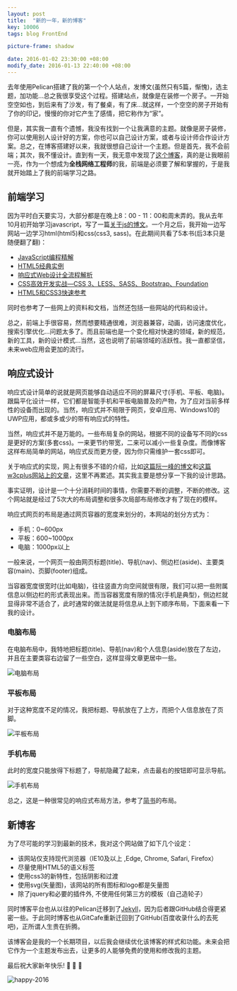 ```yaml
---
layout: post
title:  "新的一年，新的博客"
key: 10006
tags: blog FrontEnd

picture-frame: shadow

date: 2016-01-02 23:30:00 +08:00
modify_date: 2016-01-13 22:40:00 +08:00
---
```


去年使用Pelican搭建了我的第一个个人站点，发博文(虽然只有5篇，惭愧)，选主题，加功能...总之我很享受这个过程。搭建站点，就像是在装修一个房子。一开始空空如也，到后来有了沙发，有了餐桌，有了床...就这样，一个空空的房子开始有了你的印记，慢慢的你对它产生了感情，把它称作为“家”。

<!--more-->

但是，其实我一直有个遗憾，我没有找到一个让我满意的主题。就像是房子装修，你可以使用别人设计好的方案，你也可以自己设计方案，或者与设计师合作设计方案。总之，在博客搭建好以来，我就很想自己设计一个主题。但是首先，我不会前端；其次，我不懂设计。直到有一天，我无意中发现了[这个博客](http://zhangwenli.com/blog/)，真的是让我眼前一亮，作为一个想成为**全栈网络工程师**的我，前端是必须要了解和掌握的，于是我就开始踏上了我的前端学习之路。

## 前端学习

因为平时白天要实习，大部分都是在晚上8：00 - 11：00和周末弄的。我从去年10月初开始学习javascript，写了一篇[关于js的博文](/blog/2015/11/02/class-in-JavaScript.html)。一个月之后，我开始一边写网站一边学习html(html5)和css(css3, sass)。在此期间共看了5本书(后3本只是随便翻了翻)：

- [JavaScript编程精解](http://book.douban.com/subject/19933548/)
- [HTML5经典实例](http://book.douban.com/subject/25756111/)
- [响应式Web设计全流程解析](http://book.douban.com/subject/26241601/)
- [CSS高效开发实战—CSS 3、LESS、SASS、Bootstrap、Foundation](http://book.douban.com/subject/25966259/)
- [HTML5和CSS3快速参考](http://book.douban.com/subject/25730129/)


同时也参考了一些网上的资料和文档，当然还包括一些网站的代码和设计。

总之，前端上手很容易，然而想要精通很难，浏览器兼容，动画，访问速度优化，搜索引擎优化...问题太多了。而且前端也是一个变化相对快速的领域，新的规范，新的工具，新的设计模式...当然，这也说明了前端领域的活跃性。我一直都坚信，未来web应用会更加的流行。

## 响应式设计

响应式设计简单的说就是网页能够自动适应不同的屏幕尺寸(手机、平板、电脑)。跟扁平化设计一样，它们都是智能手机和平板电脑普及的产物，为了应对当前多样性的设备而出现的。当然，响应式并不局限于网页，安卓应用、Windows10的UWP应用，都或多或少的带有响应式的特性。

当然，响应式并不是万能的。一些布局复杂的网站，根据不同的设备写不同的css是更好的方案(多套css)。一来更节约带宽，二来可以减小一些复杂度。而像博客这样布局简单的网站，响应式反而更方便，因为你只需维护一套css即可。

关于响应式的实现，网上有很多不错的介绍，比如[这篇阮一峰的博文](http://www.ruanyifeng.com/blog/2012/05/responsive_web_design.html)和[这篇w3cplus网站上的文章](http://www.w3cplus.com/css3/responsive-design-in-3-steps)，这里不再累述。其实我主要是想分享一下我的设计思路。

事实证明，设计是一个十分消耗时间的事情，你需要不断的调整，不断的修改。这个网站就是经过了5次大的布局调整和很多次局部布局修改才有了现在的模样。

响应式网页的布局是通过网页容器的宽度来划分的，本网站的划分方式为：

- 手机：0~600px
- 平板：600~1000px
- 电脑：1000px以上

一般来说，一个网页一般由网页标题(title)、导航(nav)、侧边栏(aside)、主要类容(main)、页脚(footer)组成。

当容器宽度很宽时(比如电脑)，往往竖直方向空间就很有限，我们可以把一些附属信息以侧边栏的形式表现出来。而当容器宽度有限的情况(手机是典型)，侧边栏就显得非常不适合了，此时通常的做法就是将信息从上到下顺序布局，下面来看一下我的设计。

### 电脑布局

在电脑布局中，我特地把标题(title)、导航(nav)和个人信息(aside)放在了左边，并且在主要类容右边留了一些空白，这样显得文章更居中一些。

![电脑布局](http://ww4.sinaimg.cn/large/73bd9e13jw1ezmftjyhwkj21kw0uk4bo.jpg)

### 平板布局

对于这种宽度不足的情况，我把标题、导航放在了上方，而把个人信息放在了页脚。

![平板布局](http://ww1.sinaimg.cn/large/73bd9e13jw1ezmftf9ijyj218g1sxwwy.jpg)

### 手机布局

此时的宽度只能放得下标题了，导航隐藏了起来，点击最右的按钮即可显示导航。

![手机布局](http://ww4.sinaimg.cn/large/73bd9e13jw1ezmfsxyscpj20zk0tc43s.jpg)

总之，这是一种很常见的响应式布局方法，参考了[简书](http://www.jianshu.com/)的布局。

## 新博客

为了尽可能的学习到最新的技术，我对这个网站做了如下几个设定：

- 该网站仅支持现代浏览器（IE10及以上 ,Edge, Chrome, Safari, Firefox）
- 尽量使用HTML5的语义标签
- 使用css3的新特性，包括阴影和过渡
- 使用svg(矢量图)，该网站的所有图标和logo都是矢量图
- 除了jquery和必要的插件外, 不使用任何第三方的模板（自己造轮子）

同时博客平台也从以往的Pelican迁移到了[Jekyll](http://jekyllrb.com/)，因为后者跟GitHub结合得更紧密一些。于此同时博客也从GitCafe重新迁回到了GitHub(百度收录什么的去死吧)，正所谓人生贵在折腾。

该博客会是我的一个长期项目，以后我会继续优化该博客的样式和功能。未来会把它作为一个主题发布出去，让更多的人能够免费的使用和修改我的主题。

最后祝大家新年快乐! :tada: :tada: :tada:

![happy-2016](http://7xpqpj.com1.z0.glb.clouddn.com/image/post/happy-2016.jpg)
